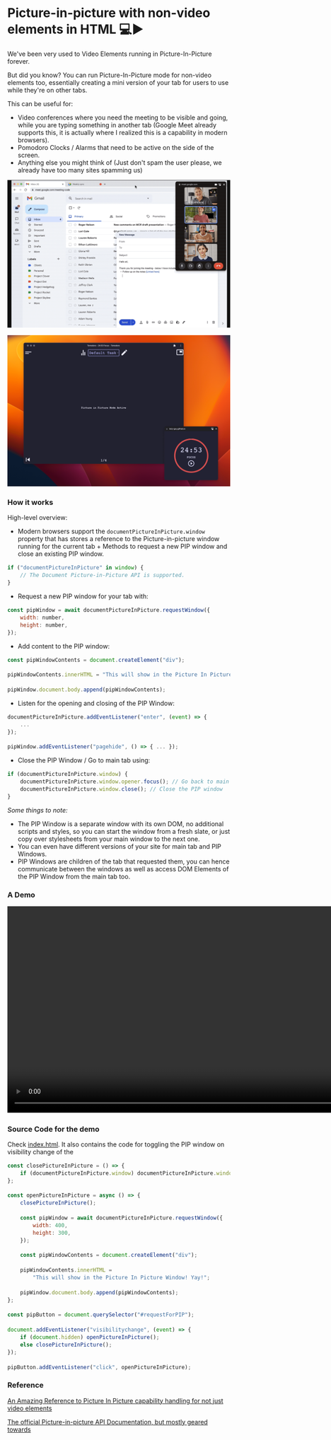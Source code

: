 # Picture-in-picture with non-video elements in HTML 💻▶

We've been very used to Video Elements running in Picture-In-Picture forever.

But did you know? You can run Picture-In-Picture mode for non-video elements too, essentially creating a mini version of your tab for users to use while they're on other tabs.

This can be useful for:

- Video conferences where you need the meeting to be visible and going, while you are typing something in another tab (Google Meet already supports this, it is actually where I realized this is a capability in modern browsers).
- Pomodoro Clocks / Alarms that need to be active on the side of the screen.
- Anything else you might think of (Just don't spam the user please, we already have too many sites spamming us)

![Google Meet PIP Mode](/assets/google-meet-pip.png "Google Meet PIP Mode")

![Tomodoro PIP Mode](/assets/tomodoro-pip.png "Tomodoro PIP Mode")

### How it works

High-level overview:

- Modern browsers support the `documentPictureInPicture.window` property that has stores a reference to the Picture-in-picture window running for the current tab + Methods to request a new PIP window and close an existing PIP window.

```js
if ("documentPictureInPicture" in window) {
	// The Document Picture-in-Picture API is supported.
}
```

- Request a new PIP window for your tab with:

```js
const pipWindow = await documentPictureInPicture.requestWindow({
	width: number,
	height: number,
});
```

- Add content to the PIP window:

```js
const pipWindowContents = document.createElement("div");

pipWindowContents.innerHTML = "This will show in the Picture In Picture Window!";

pipWindow.document.body.append(pipWindowContents);
```

- Listen for the opening and closing of the PIP Window:

```js
documentPictureInPicture.addEventListener("enter", (event) => {
    ...
});

pipWindow.addEventListener("pagehide", () => { ... });
```

- Close the PIP Window / Go to main tab using:

```js
if (documentPictureInPicture.window) {
	documentPictureInPicture.window.opener.focus(); // Go back to main tab. I.E: The opener
	documentPictureInPicture.window.close(); // Close the PIP window
}
```

_Some things to note:_

- The PIP Window is a separate window with its own DOM, no additional scripts and styles, so you can start the window from a fresh slate, or just copy over stylesheets from your main window to the next one.
- You can even have different versions of your site for main tab and PIP Windows.
- PIP Windows are children of the tab that requested them, you can hence communicate between the windows as well as access DOM Elements of the PIP Window from the main tab too.

### A Demo

<video width="900" height="467.43" controls src="/assets/demo-video.mp4">
</video>

### Source Code for the demo

Check [index.html](/index.html). It also contains the code for toggling the PIP window on visibility change of the

```js
const closePictureInPicture = () => {
	if (documentPictureInPicture.window) documentPictureInPicture.window.close();
};

const openPictureInPicture = async () => {
	closePictureInPicture();

	const pipWindow = await documentPictureInPicture.requestWindow({
		width: 400,
		height: 300,
	});

	const pipWindowContents = document.createElement("div");

	pipWindowContents.innerHTML =
		"This will show in the Picture In Picture Window! Yay!";

	pipWindow.document.body.append(pipWindowContents);
};

const pipButton = document.querySelector("#requestForPIP");

document.addEventListener("visibilitychange", (event) => {
	if (document.hidden) openPictureInPicture();
	else closePictureInPicture();
});

pipButton.addEventListener("click", openPictureInPicture);
```

### Reference

[An Amazing Reference to Picture In Picture capability handling for not just video elements](https://developer.chrome.com/docs/web-platform/document-picture-in-picture)

[The official Picture-in-picture API Documentation, but mostly geared towards]()

